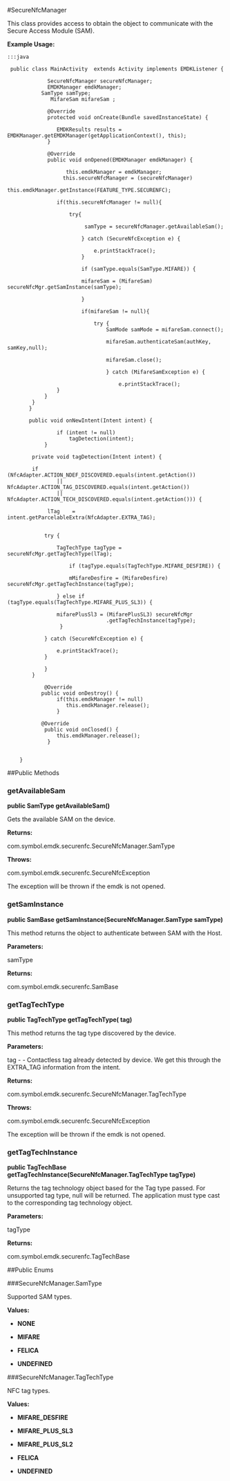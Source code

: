 #SecureNfcManager

This class provides access to obtain the object to communicate with the
 Secure Access Module (SAM).



**Example Usage:**
	
	:::java	 
	 
	 public class MainActivity  extends Activity implements EMDKListener {
	  
	             SecureNfcManager secureNfcManager;
	             EMDKManager emdkManager;
	  		   SamType samType;
	 			  MifareSam mifareSam ;
	  
	             @Override
	             protected void onCreate(Bundle savedInstanceState) {
	  
	                EMDKResults results = EMDKManager.getEMDKManager(getApplicationContext(), this);
	             }
	  
	             @Override
	             public void onOpened(EMDKManager emdkManager) {
	                   
	                   this.emdkManager = emdkManager;
	                  this.secureNfcManager = (secureNfcManager)
	 					this.emdkManager.getInstance(FEATURE_TYPE.SECURENFC);
	  				
	  				if(this.secureNfcManager != null){
	  							
	  					try{
	  
	 						 samType = secureNfcManager.getAvailableSam();
	 
	 						} catch (SecureNfcException e) {
	             						
	             				e.printStackTrace();
	             			}
	 							
	 						if (samType.equals(SamType.MIFARE)) {
	 
	 						mifareSam = (MifareSam) secureNfcMgr.getSamInstance(samType);
	  
	  						}
	  
	            			if(mifareSam != null){
	         
	 							try {
	                        		SamMode samMode = mifareSam.connect();
	                        
	                        		mifareSam.authenticateSam(authKey, samKey,null);
	                        		
	                        		mifareSam.close();
	                        
	 								} catch (MifareSamException e) {
	 						 
	 									e.printStackTrace();
	       			}
	  			}
	  		}
	       }
	             
	       public void onNewIntent(Intent intent) {
	 		
	 				if (intent != null)
	 					tagDetection(intent);
	 			}
	 
	 		private void tagDetection(Intent intent) {
	 		
	 		if (NfcAdapter.ACTION_NDEF_DISCOVERED.equals(intent.getAction())
	 				|| NfcAdapter.ACTION_TAG_DISCOVERED.equals(intent.getAction())
	 				|| NfcAdapter.ACTION_TECH_DISCOVERED.equals(intent.getAction())) {
	 
	 			 lTag	 = intent.getParcelableExtra(NfcAdapter.EXTRA_TAG);
	 
	 			
	 			try {
	 
	 				TagTechType tagType = secureNfcMgr.getTagTechType(lTag);
	 
	 					if (tagType.equals(TagTechType.MIFARE_DESFIRE)) {
	 	
	 					mMifareDesfire = (MifareDesfire) secureNfcMgr.getTagTechInstance(tagType);
	 				 
	 				} else if (tagType.equals(TagTechType.MIFARE_PLUS_SL3)) {
	 	
	 				mifarePlusSl3 = (MifarePlusSL3) secureNfcMgr
	 								.getTagTechInstance(tagType);
					 }
	 
	 			} catch (SecureNfcException e) {
	 			
	 				e.printStackTrace();
	 			}
	 
	 			}
	 		}
	  
	 		    @Override
	           public void onDestroy() {
	 				if(this.emdkManager != null)
	                   this.emdkManager.release();
	 				}
	  
	           @Override
	            public void onClosed() {
	                this.emdkManager.release();
	             }
	 
	  
	 	}
	 


##Public Methods

### getAvailableSam

**public SamType getAvailableSam()**

Gets the available SAM on the device.

**Returns:**

com.symbol.emdk.securenfc.SecureNfcManager.SamType

**Throws:**

com.symbol.emdk.securenfc.SecureNfcException

The exception will be thrown if the emdk is not opened.

### getSamInstance

**public SamBase getSamInstance(SecureNfcManager.SamType samType)**

This method returns the object to authenticate between SAM with the Host.

**Parameters:**

samType

**Returns:**

com.symbol.emdk.securenfc.SamBase

### getTagTechType

**public TagTechType getTagTechType( tag)**

This method returns the tag type discovered by the device.

**Parameters:**

tag - - Contactless tag already detected by device. We get this
            through the EXTRA_TAG information from the intent.

**Returns:**

com.symbol.emdk.securenfc.SecureNfcManager.TagTechType

**Throws:**

com.symbol.emdk.securenfc.SecureNfcException

The exception will be thrown if the emdk is not opened.

### getTagTechInstance

**public TagTechBase getTagTechInstance(SecureNfcManager.TagTechType tagType)**

Returns the tag technology object based for the Tag type passed. For
 unsupported tag type, null will be returned. The application must type
 cast to the corresponding tag technology object.

**Parameters:**

tagType

**Returns:**

com.symbol.emdk.securenfc.TagTechBase

##Public Enums

###SecureNfcManager.SamType

Supported SAM types.

**Values:**

* **NONE**

* **MIFARE**

* **FELICA**

* **UNDEFINED**

###SecureNfcManager.TagTechType

NFC tag types.

**Values:**

* **MIFARE_DESFIRE**

* **MIFARE_PLUS_SL3**

* **MIFARE_PLUS_SL2**

* **FELICA**

* **UNDEFINED**

